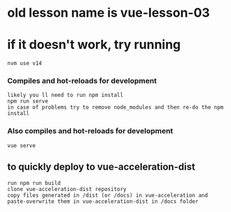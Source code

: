 # old lesson name is vue-lesson-03
# if it doesn't work, try running 
```
nvm use v14
```

### Compiles and hot-reloads for development
```
likely you ll need to run npm install
npm run serve
in case of problems try to remove node_modules and then re-do the npm install
```

### Also compiles and hot-reloads for development
```
vue serve
```
## to quickly deploy to vue-acceleration-dist
```
run npm run build
clone vue-acceleration-dist repository
copy files generated in /dist (or /docs) in vue-acceleration and paste-overwrite them in vue-acceleration-dist in /docs folder
```
